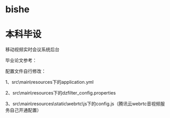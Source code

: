 # bishe

# 本科毕设

移动视频实时会议系统后台

毕业论文参考：

配置文件自行修改：

1、src\main\resources下的application.yml

2、src\main\resources下的dzfilter_config.properties

3、src\main\resources\static\webrtc\js下的config.js（腾讯云webrtc音视频服务自己开通配置）